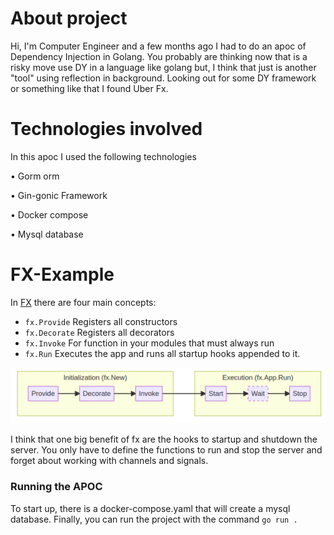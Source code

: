 # About project

Hi, I'm Computer Engineer and a few months ago I had to do an apoc of Dependency Injection in Golang.
You probably are thinking now that is a risky move use DY in a language like golang but, I think that just is another "tool" using reflection in background.
Looking out for some DY framework or something like that I found Uber Fx.

# Technologies involved

In this apoc I used the following technologies

• Gorm orm

• Gin-gonic Framework

• Docker compose

• Mysql database


# FX-Example 

In [FX](https://uber-go.github.io/fx/) there are four main concepts:

* `fx.Provide`  Registers all constructors
* `fx.Decorate` Registers all decorators 
* `fx.Invoke`   For function in your modules that must always run  
* `fx.Run`      Executes the app and runs all startup hooks appended to it.

![img.png](img.png)

I think that one big benefit of fx are the hooks to startup and shutdown the server. You only have to define the functions to run and stop the server and forget about working with channels and signals.

### Running the APOC
To start up, there is a docker-compose.yaml that will create a mysql database. Finally, you can run the project with the command `go run .`
